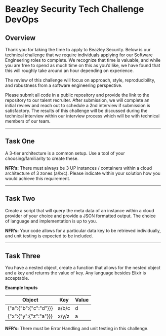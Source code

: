 # Beazley Security Tech Challenge DevOps

## Overview

Thank you for taking the time to apply to Beazley Security. Below is our technical challenge that we require individuals applying for our Software Engineering roles to complete. We recognize that time is valuable, and while you are free to spend as much time on this as you’d like, we have found that this will roughly take around an hour depending on experience.

The review of this challenge will focus on approach, style, reproducibility, and robustness from a software engineering perspective.

Please submit all code in a public repository and provide the link to the repository to our talent recruiter. After submission, we will complete an initial review and reach out to schedule a 2nd interview if submission is satisfactory. The results of this challenge will be discussed during the technical interview within our interview process which will be with technical members of our team.

---

## Task One

A 3-tier architecture is a common setup. Use a tool of your choosing/familiarity to create these.

**NFR’s:** There must always be 3 UP instances / containers within a cloud architecture of 3 zones (a/b/c). Please indicate within your solution how you would achieve this requirement.

---

## Task Two

Create a script that will query the meta data of an instance within a cloud provider of your choice and provide a JSON formatted output. The choice of language and implementation is up to you.

**NFR’s:** Your code allows for a particular data key to be retrieved individually, and unit testing is expected to be included.

---

## Task Three

You have a nested object, create a function that allows for the nested object and a key and returns the value of key. Any language besides Elixir is acceptable.

**Example Inputs**

| Object                 | Key    | Value |
|------------------------|--------|-------|
| {"a":{"b":{"c":"d"}}}  | a/b/c  | d     |
| {"x":{"y":{"z":"a"}}}  | x/y/z  | a     |

**NFR’s:** There must be Error Handling and unit testing in this challenge.
